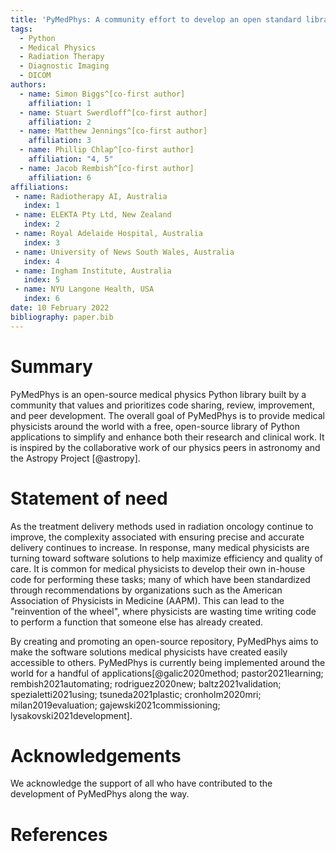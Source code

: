 ```yaml
---
title: 'PyMedPhys: A community effort to develop an open standard library for Medical Physics in Python'
tags:
  - Python
  - Medical Physics
  - Radiation Therapy
  - Diagnostic Imaging
  - DICOM
authors:
  - name: Simon Biggs^[co-first author]
    affiliation: 1
  - name: Stuart Swerdloff^[co-first author]
    affiliation: 2
  - name: Matthew Jennings^[co-first author]
    affiliation: 3
  - name: Phillip Chlap^[co-first author]
    affiliation: "4, 5"
  - name: Jacob Rembish^[co-first author]
    affiliation: 6
affiliations:
 - name: Radiotherapy AI, Australia
   index: 1
 - name: ELEKTA Pty Ltd, New Zealand
   index: 2
 - name: Royal Adelaide Hospital, Australia
   index: 3
 - name: University of News South Wales, Australia
   index: 4
 - name: Ingham Institute, Australia
   index: 5
 - name: NYU Langone Health, USA
   index: 6
date: 10 February 2022
bibliography: paper.bib
---
```


# Summary

PyMedPhys is an open-source medical physics Python library built by a community that values and prioritizes code
sharing, review, improvement, and peer development. The overall goal of PyMedPhys is to provide medical physicists
around the world with a free, open-source library of Python applications to simplify and enhance both their research and
clinical work. It is inspired by the collaborative work of our physics peers in astronomy and the Astropy
Project [@astropy]. 

# Statement of need

As the treatment delivery methods used in radiation oncology continue to improve, the complexity associated with
ensuring precise and accurate delivery continues to increase. In response, many medical physicists are turning toward
software solutions to help maximize efficiency and quality of care. It is common for medical physicists to develop their
own in-house code for performing these tasks; many of which have been standardized through recommendations by
organizations such as the American Association of Physicists in Medicine (AAPM). This can lead to the "reinvention of
the wheel", where physicists are wasting time writing code to perform a function that someone else has already created.

By creating and promoting an open-source repository, PyMedPhys aims to make the software solutions medical physicists
have created easily accessible to others. PyMedPhys is currently being implemented around the world for a handful of
applications[@galic2020method; pastor2021learning; rembish2021automating; rodriguez2020new; baltz2021validation; spezialetti2021using; tsuneda2021plastic; cronholm2020mri; milan2019evaluation; gajewski2021commissioning; lysakovski2021development].


# Acknowledgements

We acknowledge the support of all who have contributed to the development of PyMedPhys along the way.

# References
